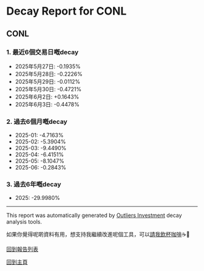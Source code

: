 # Decay Report for CONL

## CONL

### 1. 最近6個交易日嘅decay

- 2025年5月27日: -0.1935%
- 2025年5月28日: -0.2226%
- 2025年5月29日: -0.0112%
- 2025年5月30日: -0.4721%
- 2025年6月2日: +0.1643%
- 2025年6月3日: -0.4478%

### 2. 過去6個月嘅decay

- 2025-01: -4.7163%
- 2025-02: -5.3904%
- 2025-03: -9.4490%
- 2025-04: -6.4151%
- 2025-05: -8.1047%
- 2025-06: -0.2843%

### 3. 過去6年嘅decay

- 2025: -29.9980%

------------------------------
This report was automatically generated by [Outliers Investment](https://outliersecon.github.io/Outliers-Investment/) decay analysis tools.

如果你覺得呢啲資料有用，想支持我繼續改進呢個工具，可以[請我飲杯咖啡](https://buymeacoffee.com/outliersecon)☕🙏

[回到報告列表](https://outliersecon.github.io/Outliers-Investment/reports/reports_public)

[回到主頁](https://outliersecon.github.io/Outliers-Investment/)